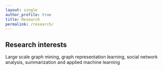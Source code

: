 ```yaml
---
layout: single
author_profile: true
title: Research
permalink: /research/
---
```


Research interests
------

Large scale graph mining, graph representation learning, social network analysis, summarization and applied machine learning
